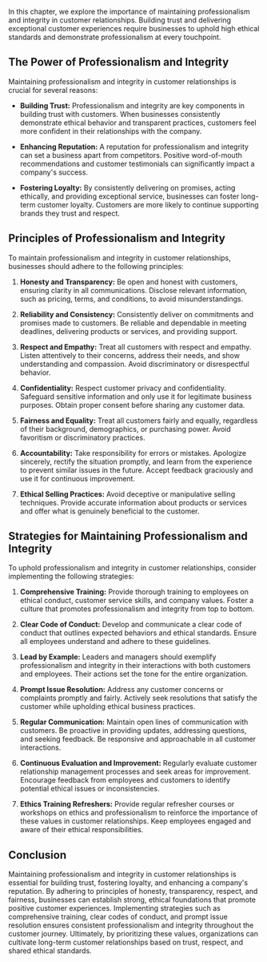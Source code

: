 
In this chapter, we explore the importance of maintaining professionalism and integrity in customer relationships. Building trust and delivering exceptional customer experiences require businesses to uphold high ethical standards and demonstrate professionalism at every touchpoint.

**The Power of Professionalism and Integrity**
----------------------------------------------

Maintaining professionalism and integrity in customer relationships is crucial for several reasons:

* **Building Trust:** Professionalism and integrity are key components in building trust with customers. When businesses consistently demonstrate ethical behavior and transparent practices, customers feel more confident in their relationships with the company.

* **Enhancing Reputation:** A reputation for professionalism and integrity can set a business apart from competitors. Positive word-of-mouth recommendations and customer testimonials can significantly impact a company's success.

* **Fostering Loyalty:** By consistently delivering on promises, acting ethically, and providing exceptional service, businesses can foster long-term customer loyalty. Customers are more likely to continue supporting brands they trust and respect.

**Principles of Professionalism and Integrity**
-----------------------------------------------

To maintain professionalism and integrity in customer relationships, businesses should adhere to the following principles:

1. **Honesty and Transparency:** Be open and honest with customers, ensuring clarity in all communications. Disclose relevant information, such as pricing, terms, and conditions, to avoid misunderstandings.

2. **Reliability and Consistency:** Consistently deliver on commitments and promises made to customers. Be reliable and dependable in meeting deadlines, delivering products or services, and providing support.

3. **Respect and Empathy:** Treat all customers with respect and empathy. Listen attentively to their concerns, address their needs, and show understanding and compassion. Avoid discriminatory or disrespectful behavior.

4. **Confidentiality:** Respect customer privacy and confidentiality. Safeguard sensitive information and only use it for legitimate business purposes. Obtain proper consent before sharing any customer data.

5. **Fairness and Equality:** Treat all customers fairly and equally, regardless of their background, demographics, or purchasing power. Avoid favoritism or discriminatory practices.

6. **Accountability:** Take responsibility for errors or mistakes. Apologize sincerely, rectify the situation promptly, and learn from the experience to prevent similar issues in the future. Accept feedback graciously and use it for continuous improvement.

7. **Ethical Selling Practices:** Avoid deceptive or manipulative selling techniques. Provide accurate information about products or services and offer what is genuinely beneficial to the customer.

**Strategies for Maintaining Professionalism and Integrity**
------------------------------------------------------------

To uphold professionalism and integrity in customer relationships, consider implementing the following strategies:

1. **Comprehensive Training:** Provide thorough training to employees on ethical conduct, customer service skills, and company values. Foster a culture that promotes professionalism and integrity from top to bottom.

2. **Clear Code of Conduct:** Develop and communicate a clear code of conduct that outlines expected behaviors and ethical standards. Ensure all employees understand and adhere to these guidelines.

3. **Lead by Example:** Leaders and managers should exemplify professionalism and integrity in their interactions with both customers and employees. Their actions set the tone for the entire organization.

4. **Prompt Issue Resolution:** Address any customer concerns or complaints promptly and fairly. Actively seek resolutions that satisfy the customer while upholding ethical business practices.

5. **Regular Communication:** Maintain open lines of communication with customers. Be proactive in providing updates, addressing questions, and seeking feedback. Be responsive and approachable in all customer interactions.

6. **Continuous Evaluation and Improvement:** Regularly evaluate customer relationship management processes and seek areas for improvement. Encourage feedback from employees and customers to identify potential ethical issues or inconsistencies.

7. **Ethics Training Refreshers:** Provide regular refresher courses or workshops on ethics and professionalism to reinforce the importance of these values in customer relationships. Keep employees engaged and aware of their ethical responsibilities.

**Conclusion**
--------------

Maintaining professionalism and integrity in customer relationships is essential for building trust, fostering loyalty, and enhancing a company's reputation. By adhering to principles of honesty, transparency, respect, and fairness, businesses can establish strong, ethical foundations that promote positive customer experiences. Implementing strategies such as comprehensive training, clear codes of conduct, and prompt issue resolution ensures consistent professionalism and integrity throughout the customer journey. Ultimately, by prioritizing these values, organizations can cultivate long-term customer relationships based on trust, respect, and shared ethical standards.
